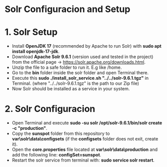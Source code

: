 # Solr Configuracion and Setup

# 1. Solr Setup
* Install **OpenJDK 17** (recommended by Apache to run Solr) with **sudo apt install openjdk-17-jdk**.
* Download **Apache Solr 9.6.1** (version used and tested in the project) from the official page -> https://solr.apache.org/downloads.html.
* Unzip the file to a safe folder to run it. E.g like /home.
* Go to the **bin** folder inside the solr folder and open Terminal there.
* Execute this **sudo ./install_solr_service.sh "../../solr-9.6.1.tgz"** in Terminal. (where "../../solr-9.6.1.tgz" is the path to our Zip file)
* Now Solr should be installed as a service in your system.

# 2. Solr Configuracion
* Open Terminal and execute **sudo -su solr /opt/solr-9.6.1/bin/solr create -c "production"**.
* Copy the **sunspot** folder from this repository to **var\solr\data\configsets** (if the **configsets** folder does not exit, create it).
* Open the **core.properties** file located at **var\solr\data\production** and add the following line: **configSet=sunspot**.
* Restart the solr service from terminal with: **sudo service solr restart**.